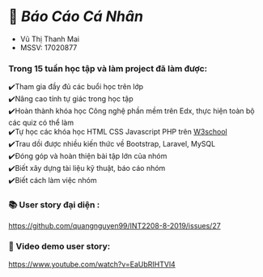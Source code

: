 # :memo: **_Báo Cáo Cá Nhân_**<br>
- Vũ Thị Thanh Mai<br>
- MSSV: 17020877
### Trong 15 tuần học tập và làm project đã làm được:<br>

:heavy_check_mark:Tham gia đầy đủ các buổi học trên lớp<br>
:heavy_check_mark:Nâng cao tính tự giác trong học tập<br>
:heavy_check_mark:Hoàn thành khóa học Công nghệ phần mềm trên Edx, thực hiện toàn bộ các quiz có thể làm<br>
:heavy_check_mark:Tự học các khóa học HTML CSS Javascript PHP trên <a href="https://www.w3schools.com/">W3school</a><br>
:heavy_check_mark:Trau dồi được nhiều kiến thức về Bootstrap, Laravel, MySQL<br>
:heavy_check_mark:Đóng góp và hoàn thiện bài tập lớn của nhóm <br>
:heavy_check_mark:Biết xây dựng tài liệu kỹ thuật, báo cáo nhóm<br>
:heavy_check_mark:Biết cách làm việc nhóm

  ### :books: User story đại diện :
  https://github.com/quangnguyen99/INT2208-8-2019/issues/27
  ### :running: Video demo user story: 
  https://www.youtube.com/watch?v=EaUbRIHTVl4
